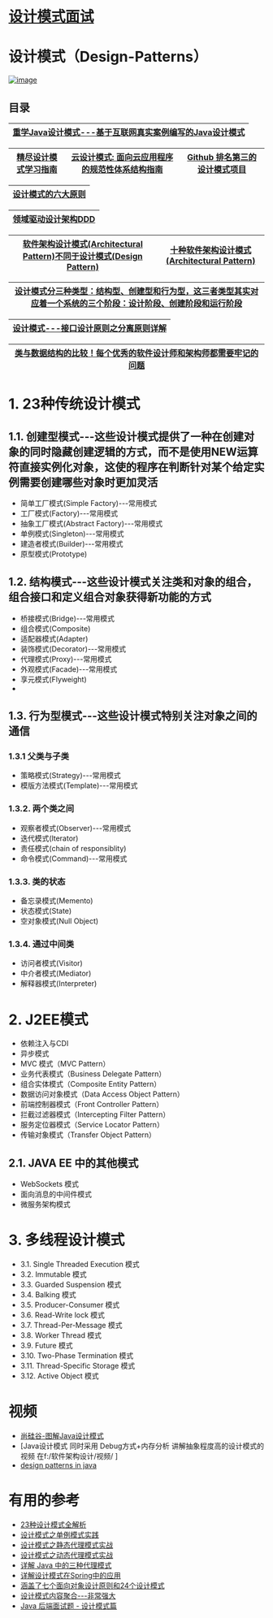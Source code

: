 # [设计模式面试](https://github.com/stevenli91748/Design-Patterns/blob/master/Interview/README.md)


# 设计模式（Design-Patterns）

<a href="https://ibb.co/4THfVSp"><img src="https://i.ibb.co/R0qSD6c/image.jpg" alt="image" border="0"></a>

目录
----

[重学Java设计模式---基于互联网真实案例编写的Java设计模式](https://bugstack.cn/itstack/itstack-demo-design.html '以解决方案为核心，从实际开发业务中抽离出交易、营销、规则引擎、中间件、框架源码等22个真实场景，对设计模式进行全面、彻底的分析。帮助读者灵活地使用各种设计模式')|
---|

[精尽设计模式学习指南](http://svip.iocoder.cn/Design-Pattern/tutorials/)|[云设计模式: 面向云应用程序的规范性体系结构指南](https://blog.csdn.net/DERRANTCM/article/details/104219350)|[Github 排名第三的设计模式项目](https://github.com/iluwatar/java-design-patterns)|
---|---|---|

[设计模式的六大原则](https://www.runoob.com/design-pattern/design-pattern-intro.html)|
---|


[领域驱动设计架构DDD](https://github.com/stevenli91748/Design-Patterns/blob/master/%E9%A2%86%E5%9F%9F%E9%A9%B1%E5%8A%A8%E8%AE%BE%E8%AE%A1%E6%9E%B6%E6%9E%84DDD/README.md)|
---|


[软件架构设计模式(Architectural Pattern)不同于设计模式(Design Pattern)](https://github.com/stevenli91748/Software-Architecture-Design/blob/master/%E8%BD%AF%E4%BB%B6%E6%9E%B6%E6%9E%84%E8%AE%BE%E8%AE%A1%E6%A8%A1%E5%BC%8F/README.md)|[十种软件架构设计模式(Architectural Pattern)](https://www.cnblogs.com/IcanFixIt/p/7518146.html)|
---|---|


[设计模式分三种类型：结构型、创建型和行为型，这三者类型其实对应着一个系统的三个阶段：设计阶段、创建阶段和运行阶段](https://www.jdon.com/46774)|
---|

[设计模式---接口设计原则之分离原则详解](https://www.jianshu.com/p/fe1e778b4f52)|
---|

[类与数据结构的比较！每个优秀的软件设计师和架构师都需要牢记的问题](https://www.jdon.com/52533)|
---|


# 1.  23种传统设计模式



## 1.1.  创建型模式---这些设计模式提供了一种在创建对象的同时隐藏创建逻辑的方式，而不是使用NEW运算符直接实例化对象，这使的程序在判断针对某个给定实例需要创建哪些对象时更加灵活
 * 简单工厂模式(Simple Factory)---常用模式
 * 工厂模式(Factory)---常用模式
 * 抽象工厂模式(Abstract Factory)---常用模式
 * 单例模式(Singleton)---常用模式
 * 建造者模式(Builder)---常用模式
 * 原型模式(Prototype)

## 1.2.  结构模式---这些设计模式关注类和对象的组合，组合接口和定义组合对象获得新功能的方式  
 * 桥接模式(Bridge)---常用模式
 * 组合模式(Composite)
 * 适配器模式(Adapter)
 * 装饰模式(Decorator)---常用模式
 * 代理模式(Proxy)---常用模式
 * 外观模式(Facade)---常用模式
 * 享元模式(Flyweight) 
 *     
## 1.3.  行为型模式---这些设计模式特别关注对象之间的通信

### 1.3.1  父类与子类

 * 策略模式(Strategy)---常用模式
 * 模版方法模式(Template)---常用模式
      
### 1.3.2.   两个类之间

 * 观察者模式(Observer)---常用模式
 * 迭代模式(lterator)
 * 责任模式(chain of responsiblity)
 * 命令模式(Command)---常用模式
                
### 1.3.3.  类的状态

 * 备忘录模式(Memento)
 * 状态模式(State)
 * 空对象模式(Null Object)
     
### 1.3.4.  通过中间类

 * 访问者模式(Visitor)
 * 中介者模式(Mediator)
 * 解释器模式(Interpreter)
    
# 2.  J2EE模式

 * 依赖注入与CDI
 * 异步模式
 * MVC 模式（MVC Pattern）
 * 业务代表模式（Business Delegate Pattern）
 * 组合实体模式（Composite Entity Pattern）
 * 数据访问对象模式（Data Access Object Pattern）
 * 前端控制器模式（Front Controller Pattern）
 * 拦截过滤器模式（Intercepting Filter Pattern）
 * 服务定位器模式（Service Locator Pattern）
 * 传输对象模式（Transfer Object Pattern）
 
 ## 2.1.  JAVA EE 中的其他模式
  
  * WebSockets 模式
  * 面向消息的中间件模式
  * 微服务架构模式
 

# 3.  多线程设计模式

*  3.1.  Single Threaded Execution 模式
*  3.2.  Immutable 模式
*  3.3.  Guarded Suspension 模式
*  3.4.  Balking 模式
*  3.5.  Producer-Consumer 模式
*  3.6.  Read-Write lock 模式
*  3.7.  Thread-Per-Message 模式
*  3.8.  Worker Thread 模式
*  3.9.  Future 模式
*  3.10. Two-Phase Termination 模式
*  3.11. Thread-Specific Storage 模式
*  3.12. Active Object 模式

# 视频

* [尚硅谷-图解Java设计模式](https://www.bilibili.com/video/av58042929?from=search&seid=8766917260672308065)
* [Java设计模式 同时采用  Debug方式+内存分析 讲解抽象程度高的设计模式的视频  在f:/软件架构设计/视频/    ]
* [design patterns in java](https://www.youtube.com/watch?v=3_PUDwN01BQ&list=PLgzDdh90-m_S6ABC43AJ-q4t1LsYxdPAn)

# 有用的参考
* [23种设计模式全解析](https://blog.csdn.net/longyulu/article/details/9159589)
* [设计模式之单例模式实践](https://mp.weixin.qq.com/s/iOvBuv2yFb8Jyw_6WRWpsA)
* [设计模式之静态代理模式实战](https://mp.weixin.qq.com/s/bXeP_9MfztebxEJaH_pDww)
* [设计模式之动态代理模式实战](https://mp.weixin.qq.com/s/DURtDQVKgHXOprM5Lr1QXA)
* [详解 Java 中的三种代理模式](https://mp.weixin.qq.com/s/nBmbNP2mR7ei-lDsuOxjWg)
* [详解设计模式在Spring中的应用](https://blog.csdn.net/Y0Q2T57s/article/details/87899161)
* [涵盖了七个面向对象设计原则和24个设计模式](https://quanke.gitbooks.io/design-pattern-java/content/)
* [设计模式内容聚合---非常强大](https://mp.weixin.qq.com/s?__biz=MzI4Njc5NjM1NQ==&mid=2247488811&idx=4&sn=ec20f59a5b67a59d98d221bd20d78448&chksm=ebd62a07dca1a31188dafea0e6984b4883fa972a32ff31da2df6f52fcc73b56c6c9454751d73&scene=21)
* [Java 后端面试题 - 设计模式篇](https://hacpai.com/article/1583476977456)

